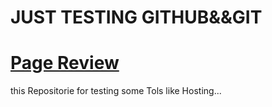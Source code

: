 # JUST TESTING GITHUB&&GIT
# [Page Review](https://rendemcolor.onrender.com)

this Repositorie for testing some Tols like Hosting...


